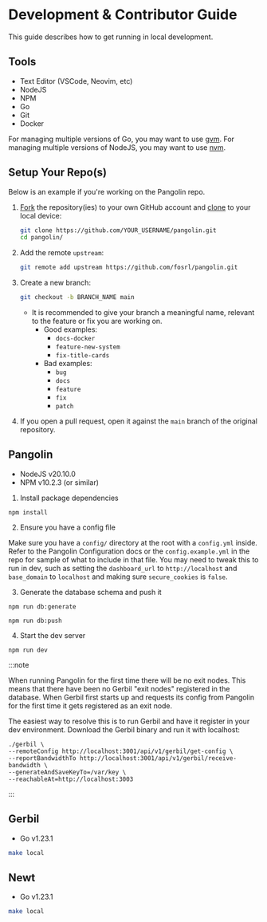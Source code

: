 # Development & Contributor Guide

This guide describes how to get running in local development.

## Tools

- Text Editor (VSCode, Neovim, etc)
- NodeJS
- NPM
- Go
- Git
- Docker

For managing multiple versions of Go, you may want to use [gvm](https://github.com/moovweb/gvm).
For managing multiple versions of NodeJS, you may want to use [nvm](https://github.com/nvm-sh/nvm).

## Setup Your Repo(s)

Below is an example if you're working on the Pangolin repo.

1. [Fork](https://help.github.com/articles/fork-a-repo/) the repository(ies) to your own GitHub account and [clone](https://help.github.com/articles/cloning-a-repository/) to your local device:

   ```bash
   git clone https://github.com/YOUR_USERNAME/pangolin.git
   cd pangolin/
   ```

2. Add the remote `upstream`:

   ```bash
   git remote add upstream https://github.com/fosrl/pangolin.git
   ```

3. Create a new branch:

   ```bash
   git checkout -b BRANCH_NAME main
   ```

   - It is recommended to give your branch a meaningful name, relevant to the feature or fix you are working on.
     - Good examples:
       - `docs-docker`
       - `feature-new-system`
       - `fix-title-cards`
     - Bad examples:
       - `bug`
       - `docs`
       - `feature`
       - `fix`
       - `patch`

4. If you open a pull request, open it against the `main` branch of the original repository.

## Pangolin

- NodeJS v20.10.0
- NPM v10.2.3 (or similar)

1. Install package dependencies

```
npm install
```

2. Ensure you have a config file

Make sure you have a `config/` directory at the root with a `config.yml` inside. Refer to the Pangolin Configuration docs or the `config.example.yml` in the repo for sample of what to include in that file. You may need to tweak this to run in dev, such as setting the `dashboard_url` to `http://localhost` and `base_domain` to `localhost` and making sure `secure_cookies` is `false`.

3. Generate the database schema and push it

```
npm run db:generate
```

```
npm run db:push
```

4. Start the dev server

```
npm run dev
```

:::note

When running Pangolin for the first time there will be no exit nodes. This means that there have been no Gerbil "exit nodes" registered in the database. When Gerbil first starts up and requests its config from Pangolin for the first time it gets registered as an exit node.

The easiest way to resolve this is to run Gerbil and have it register in your dev environment. Download the Gerbil binary and run it with localhost:

```
./gerbil \
--remoteConfig http://localhost:3001/api/v1/gerbil/get-config \
--reportBandwidthTo http://localhost:3001/api/v1/gerbil/receive-bandwidth \
--generateAndSaveKeyTo=/var/key \
--reachableAt=http://localhost:3003
```

:::

## Gerbil

- Go v1.23.1

```bash
make local
```

## Newt

- Go v1.23.1

```bash
make local
```
